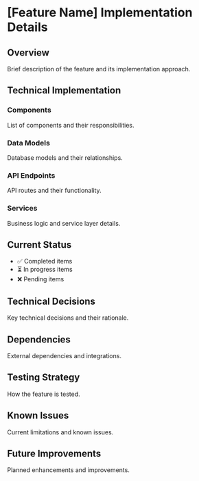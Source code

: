 # [Feature Name] Implementation Details

## Overview

Brief description of the feature and its implementation approach.

## Technical Implementation

### Components

List of components and their responsibilities.

### Data Models

Database models and their relationships.

### API Endpoints

API routes and their functionality.

### Services

Business logic and service layer details.

## Current Status

- ✅ Completed items
- ⏳ In progress items
- ❌ Pending items

## Technical Decisions

Key technical decisions and their rationale.

## Dependencies

External dependencies and integrations.

## Testing Strategy

How the feature is tested.

## Known Issues

Current limitations and known issues.

## Future Improvements

Planned enhancements and improvements.
